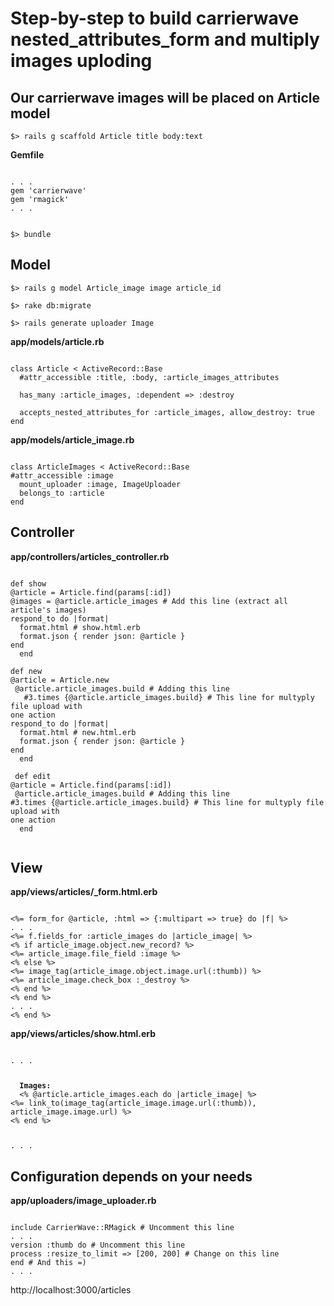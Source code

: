 # Step-by-step to build carrierwave nested_attributes_form and multiply images uploding

## Our carrierwave images will be placed on Article model
<pre><code>$> rails g scaffold Article title body:text</pre></code>

**Gemfile**
<pre><code>
. . .
gem 'carrierwave'
gem 'rmagick'
. . .
</pre></code>

<pre><code>
$> bundle
</pre></code>

## Model
<pre><code>$> rails g model Article_image image article_id</pre></code>

<pre><code>$> rake db:migrate</pre></code>

<pre><code>$> rails generate uploader Image</pre></code>

**app/models/article.rb**
<pre><code>
class Article < ActiveRecord::Base
  #attr_accessible :title, :body, :article_images_attributes

  has_many :article_images, :dependent => :destroy
  
  accepts_nested_attributes_for :article_images, allow_destroy: true 
end
</pre></code>


**app/models/article_image.rb**
<pre><code>
class ArticleImages < ActiveRecord::Base
#attr_accessible :image  
  mount_uploader :image, ImageUploader  
  belongs_to :article
end
</pre></code>

## Controller

**app/controllers/articles_controller.rb**
<pre><code>
def show
@article = Article.find(params[:id])
@images = @article.article_images # Add this line (extract all article's images)
respond_to do |format|
  format.html # show.html.erb
  format.json { render json: @article }
end
  end

def new
@article = Article.new
 @article.article_images.build # Adding this line
   #3.times {@article.article_images.build} # This line for multyply file upload with 
one action
respond_to do |format|
  format.html # new.html.erb
  format.json { render json: @article }
end
  end

 def edit
@article = Article.find(params[:id])
 @article.article_images.build # Adding this line
#3.times {@article.article_images.build} # This line for multyply file upload with 
one action
  end
  </pre></code>
  
## View

**app/views/articles/_form.html.erb**
<pre><code>
<%= form_for @article, :html => {:multipart => true} do |f| %>
. . .
<%= f.fields_for :article_images do |article_image| %>
<% if article_image.object.new_record? %>
<%= article_image.file_field :image %>
<% else %>
<%= image_tag(article_image.object.image.url(:thumb)) %>
<%= article_image.check_box :_destroy %>
<% end %>
<% end %>
. . .
<% end %> 
</pre></code>

**app/views/articles/show.html.erb**
<pre><code>
. . .
<p>
  <b>Images:</b>
  <% @article.article_images.each do |article_image| %>
<%= link_to(image_tag(article_image.image.url(:thumb)), 
article_image.image.url) %>
<% end %>
</p>
. . .
</pre></code>

## Configuration depends on your needs

**app/uploaders/image_uploader.rb**
<pre><code>
include CarrierWave::RMagick # Uncomment this line
. . .
version :thumb do # Uncomment this line
process :resize_to_limit => [200, 200] # Change on this line
end # And this =)
. . .
</pre></code>

http://localhost:3000/articles